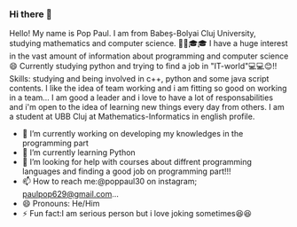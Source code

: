 ### Hi there 👋

Hello! My name is Pop Paul. I am from Babeș-Bolyai Cluj University, studying mathematics and computer science. 🏫🏫🎓🎓
I have a huge interest in the vast amount of information about programming and computer science😄 Currently studying python and trying to find a job in "IT-world"💻💻😊!!
Skills: studying and being involved in c++, python and some java script contents.
I like the idea of team working and i am fitting so good on working in a team...
I am  good a leader and i love to have a lot of responsabilities and i'm open to the idea of learning new things every day from others.
I am a student at UBB Cluj at Mathematics-Informatics in english profile.

- 🔭 I’m currently working on developing my knowledges in the programming part
- 🌱 I’m currently learning Python
- 🤔 I’m looking for help with courses about diffrent programming languages and finding a good job on programming part!!!
- 📫 How to reach me:@poppaul30 on instagram; paulpop629@gmail.com...
- 😄 Pronouns: He/Him
- ⚡ Fun fact:I am serious person but i love joking sometimes😆😆
